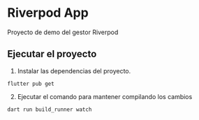 # Riverpod App

Proyecto de demo del gestor Riverpod

## Ejecutar el proyecto

1. Instalar las dependencias del proyecto.

```
flutter pub get
```

2. Ejecutar el comando para mantener compilando los cambios

```
dart run build_runner watch
```
